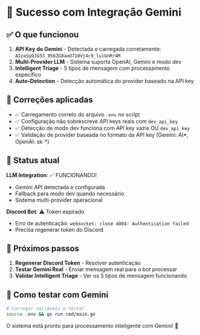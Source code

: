 # 🎉 Sucesso com Integração Gemini

## ✅ O que funcionou

1. **API Key do Gemini** - Detectada e carregada corretamente: `AIzaSyDJG55_956ZG8aoO710Vj4c9_lulGnRr4M`
2. **Multi-Provider LLM** - Sistema suporta OpenAI, Gemini e modo dev
3. **Intelligent Triage** - 5 tipos de mensagem com processamento específico
4. **Auto-Detection** - Detecção automática do provider baseado na API key

## 🔧 Correções aplicadas

- ✅ Carregamento correto do arquivo `.env` no script
- ✅ Configuração não sobrescreve API keys reais com `dev_api_key`
- ✅ Detecção de modo dev funciona com API key vazia OU `dev_api_key`
- ✅ Validação de provider baseada no formato da API key (Gemini: AI*, OpenAI: sk-*)

## 🚀 Status atual

**LLM Integration**: ✅ FUNCIONANDO!

- Gemini API detectada e configurada
- Fallback para modo dev quando necessário
- Sistema multi-provider operacional

**Discord Bot**: ⚠️ Token expirado

- Erro de autenticação: `websocket: close 4004: Authentication failed`
- Precisa regenerar token do Discord

## 🎯 Próximos passos

1. **Regenerar Discord Token** - Resolver autenticação
2. **Testar Gemini Real** - Enviar mensagem real para o bot processar
3. **Validar Intelligent Triage** - Ver os 5 tipos de mensagem funcionando

## 🧠 Como testar com Gemini

```bash
# Carregar variáveis e testar
source .env && go run cmd/main.go
```

O sistema está pronto para processamento inteligente com Gemini! 🚀
